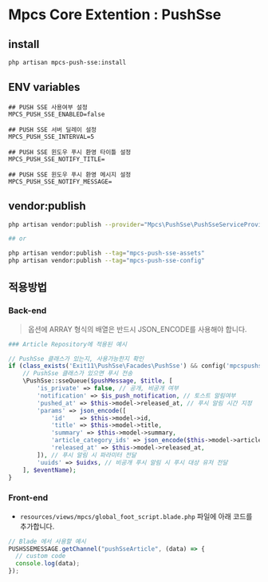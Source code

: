 # Mpcs Core Extention : PushSse

## install

```bash
php artisan mpcs-push-sse:install
```

## ENV variables

```
## PUSH SSE 사용여부 설정
MPCS_PUSH_SSE_ENABLED=false

## PUSH SSE 서버 딜레이 설정
MPCS_PUSH_SSE_INTERVAL=5

## PUSH SSE 윈도우 푸시 환영 타이틀 설정
MPCS_PUSH_SSE_NOTIFY_TITLE=

## PUSH SSE 윈도우 푸시 환영 메시지 설정
MPCS_PUSH_SSE_NOTIFY_MESSAGE=
```

## vendor:publish

```bash
php artisan vendor:publish --provider="Mpcs\PushSse\PushSseServiceProvider"

## or

php artisan vendor:publish --tag="mpcs-push-sse-assets"
php artisan vendor:publish --tag="mpcs-push-sse-config"
```

## 적용방법

### Back-end

> 옵션에 ARRAY 형식의 배열은 반드시 JSON_ENCODE를 사용해야 합니다.

```php
### Article Repository에 적용된 예시

// PushSse 클래스가 있는지, 사용가능한지 확인
if (class_exists('Exit11\PushSse\Facades\PushSse') && config('mpcspushsse.enabled')) {
    // PushSse 클래스가 있으면 푸시 전송
    \PushSse::sseQueue($pushMessage, $title, [
        'is_private' => false, // 공개, 비공개 여부
        'notification' => $is_push_notification, // 토스트 알림여부
        'pushed_at' => $this->model->released_at, // 푸시 알림 시간 지정
        'params' => json_encode([
            'id'    => $this->model->id,
            'title' => $this->model->title,
            'summary' => $this->model->summary,
            'article_category_ids' => json_encode($this->model->article_category_ids),
            'released_at' => $this->model->released_at,
        ]), // 푸시 알림 시 파라미터 전달
        'uuids' => $uidxs, // 비공개 푸시 알림 시 푸시 대상 유저 전달
    ], $eventName);
}
```

### Front-end

- `resources/views/mpcs/global_foot_script.blade.php` 파일에 아래 코드를 추가합니다.

```javascript
// Blade 에서 사용할 예시
PUSHSSEMESSAGE.getChannel("pushSseArticle", (data) => {
  // custom code
  console.log(data);
});
```
